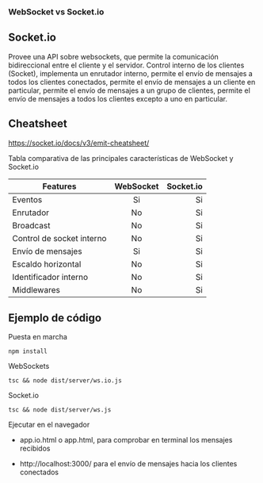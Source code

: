### WebSocket vs Socket.io

## Socket.io

Provee una API sobre websockets, que permite la comunicación bidireccional entre el cliente y el servidor.
Control interno de los clientes (Socket), implementa un enrutador interno, permite el envío de mensajes a 
todos los clientes conectados, permite el envío de mensajes a un cliente en particular, permite el envío 
de mensajes a un grupo de clientes, permite el envío de mensajes a todos los clientes excepto a uno en 
particular.

## Cheatsheet
https://socket.io/docs/v3/emit-cheatsheet/

Tabla comparativa de las principales características de WebSocket y Socket.io

| Features                  | WebSocket | Socket.io |
|---------------------------|:---------:|----------:|
| Eventos                   |    Si     |        Si |
| Enrutador                 |    No     |        Si |
| Broadcast                 |    No     |        Si |
| Control de socket interno |    No     |        Si |
| Envío de mensajes         |    Si     |        Si |
| Escaldo horizontal        |    No     |        Si |
| Identificador interno     |    No     |        Si |
| Middlewares               |    No     |        Si |


## Ejemplo de código

Puesta en marcha
```shelll
npm install
```

WebSockets
```shelll
tsc && node dist/server/ws.io.js
```
Socket.io
```shelll
tsc && node dist/server/ws.js
```

Ejecutar en el navegador

* app.io.html o app.html, para comprobar en terminal los mensajes recibidos

* http://localhost:3000/ para el envío de mensajes hacia los clientes conectados